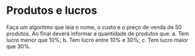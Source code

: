 # Produtos e lucros
Faça um algoritmo que leia o nome, o custo e o preço de venda de 50 produtos. Ao final deverá informar a quantidade de produtos que:
a. Tem lucro menor que 10%;
b. Tem lucro entre 10% e 30%;
c. Tem lucro maior que 30%.
